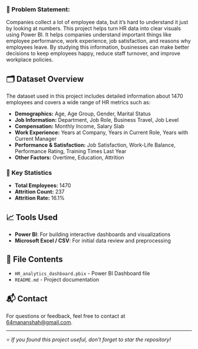 ### 🧩 Problem Statement:
Companies collect a lot of employee data, but it’s hard to understand it just by looking at numbers. This project helps turn HR data into clear visuals using Power BI. 
It helps companies understand important things like employee performance, work experience, job satisfaction, and reasons why employees leave. 
By studying this information, businesses can make better decisions to keep employees happy, reduce staff turnover, and improve workplace policies.

## 🗂️ Dataset Overview

The dataset used in this project includes detailed information about 1470 employees and covers a wide range of HR metrics such as:

- **Demographics:** Age, Age Group, Gender, Marital Status
- **Job Information:** Department, Job Role, Business Travel, Job Level
- **Compensation:** Monthly Income, Salary Slab
- **Work Experience:** Years at Company, Years in Current Role, Years with Current Manager
- **Performance & Satisfaction:** Job Satisfaction, Work-Life Balance, Performance Rating, Training Times Last Year
- **Other Factors:** Overtime, Education, Attrition

### 📌 Key Statistics

- **Total Employees:** 1470  
- **Attrition Count:** 237  
- **Attrition Rate:** 16.1%

## 📈 Tools Used

- **Power BI**: For building interactive dashboards and visualizations
- **Microsoft Excel / CSV**: For initial data review and preprocessing

## 📁 File Contents

- `HR_analytics_dashboard.pbix` - Power BI Dashboard file
- `README.md` - Project documentation

## 📬 Contact

For questions or feedback, feel free to contact at 64mananshah@gmail.com.

---

⭐️ *If you found this project useful, don’t forget to star the repository!*
